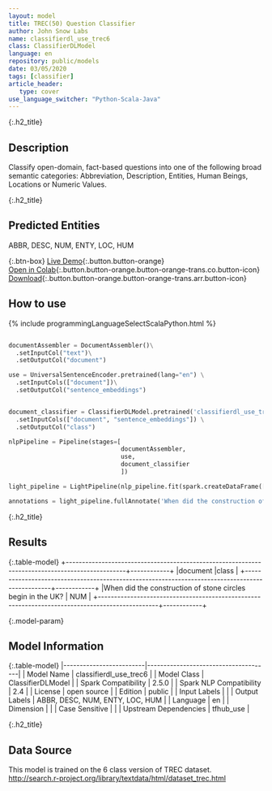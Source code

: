 ```yaml
---
layout: model
title: TREC(50) Question Classifier
author: John Snow Labs
name: classifierdl_use_trec6
class: ClassifierDLModel
language: en
repository: public/models
date: 03/05/2020
tags: [classifier]
article_header:
   type: cover
use_language_switcher: "Python-Scala-Java"
---
```


{:.h2_title}
## Description 
Classify open-domain, fact-based questions into one of the following broad semantic categories: Abbreviation, Description, Entities, Human Beings, Locations or Numeric Values.

 {:.h2_title}
## Predicted Entities
 ABBR,  DESC,  NUM,  ENTY,  LOC,  HUM 

{:.btn-box}
[Live Demo](https://demo.johnsnowlabs.com/public/CLASSIFICATION_EN_TREC/){:.button.button-orange}<br/>[Open in Colab](https://colab.research.google.com/github/JohnSnowLabs/spark-nlp-workshop/blob/master/tutorials/streamlit_notebooks/CLASSIFICATION_EN_TREC.ipynb){:.button.button-orange.button-orange-trans.co.button-icon}<br/>[Download](https://s3.amazonaws.com/auxdata.johnsnowlabs.com/public/models/classifierdl_use_trec6_en_2.5.0_2.4_1588492648979.zip){:.button.button-orange.button-orange-trans.arr.button-icon}<br/>

## How to use 
<div class="tabs-box" markdown="1">

{% include programmingLanguageSelectScalaPython.html %}

```python

documentAssembler = DocumentAssembler()\
  .setInputCol("text")\
  .setOutputCol("document")

use = UniversalSentenceEncoder.pretrained(lang="en") \
  .setInputCols(["document"])\
  .setOutputCol("sentence_embeddings")


document_classifier = ClassifierDLModel.pretrained('classifierdl_use_trec6', 'en') \
  .setInputCols(["document", "sentence_embeddings"]) \
  .setOutputCol("class")

nlpPipeline = Pipeline(stages=[
                               documentAssembler, 
                               use,
                               document_classifier
                               ])

light_pipeline = LightPipeline(nlp_pipeline.fit(spark.createDataFrame([['']]).toDF("text")))

annotations = light_pipeline.fullAnnotate('When did the construction of stone circles begin in the UK?')

```

</div>

{:.h2_title}
## Results
{:.table-model}
+------------------------------------------------------------------------------------------------+------------+
|document                                                                                        |class       |
+------------------------------------------------------------------------------------------------+------------+
|When did the construction of stone circles begin in the UK?                                     | NUM        |
+------------------------------------------------------------------------------------------------+------------+

{:.model-param}
## Model Information
{:.table-model}
|-------------------------|--------------------------------------|
| Model Name              | classifierdl_use_trec6               |
| Model Class             | ClassifierDLModel                    |
| Spark Compatibility     | 2.5.0                                |
| Spark NLP Compatibility | 2.4                                  |
| License                 | open source                          |
| Edition                 | public                               |
| Input Labels            |                                      |
| Output Labels           | ABBR,  DESC,  NUM,  ENTY,  LOC,  HUM |
| Language                | en                                   |
| Dimension               |                                      |
| Case Sensitive          |                                      |
| Upstream Dependencies   | tfhub_use                            |




{:.h2_title}
## Data Source
This model is trained on the 6 class version of TREC dataset. http://search.r-project.org/library/textdata/html/dataset_trec.html

